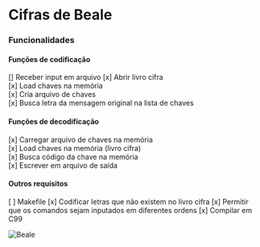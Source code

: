# Cifras de Beale

### Funcionalidades

#### Funções de codificação
[] Receber input em arquivo
[x] Abrir livro cifra  
[x] Load chaves na memória  
[x] Cria arquivo de chaves  
[x] Busca letra da mensagem original na lista de chaves  

#### Funções de decodificação
[x] Carregar arquivo de chaves na memória  
[x] Load chaves na memória (livro cifra)  
[x] Busca código da chave na memória  
[x] Escrever em arquivo de saída

#### Outros requisitos
[ ] Makefile
[x] Codificar letras que não existem no livro cifra
[x] Permitir que os comandos sejam inputados em diferentes ordens
[x] Compilar em C99

![Beale](https://user-images.githubusercontent.com/57672954/232651219-eaab62db-df86-4fea-aca0-d2f05a79e78a.jpg)
